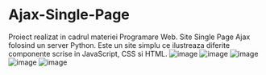 # Ajax-Single-Page
Proiect realizat in cadrul materiei Programare Web.
Site Single Page Ajax folosind un server Python.
Este un site simplu ce ilustreaza diferite componente scrise in JavaScript, CSS si HTML.
![image](https://github.com/user-attachments/assets/666b126f-5ef8-4a6d-bf95-4622b898dc1f)
![image](https://github.com/user-attachments/assets/2d0d2e03-d514-4f8e-83f1-4c36f44ebd04)
![image](https://github.com/user-attachments/assets/7a89cf18-5edd-4bb1-925f-cc4133760ff9)
![image](https://github.com/user-attachments/assets/9ff29564-78dc-49eb-bdfa-8f44f28ca70b)
![image](https://github.com/user-attachments/assets/851ec6da-570b-4b70-8e49-e2d335db92ba)



